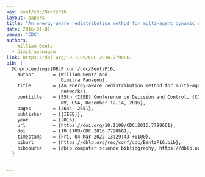 ```yaml
---
key: conf/cdc/BentzP16
layout: papers
title: "An energy-aware redistribution method for multi-agent dynamic coverage networks."
date: 2016-01-01
venue: "CDC"
authors:
  - William Bentz
  - dimitrapanagou
link: https://doi.org/10.1109/CDC.2016.7798661
bib: |-
  @inproceedings{DBLP:conf/cdc/BentzP16,
    author       = {William Bentz and
                    Dimitra Panagou},
    title        = {An energy-aware redistribution method for multi-agent dynamic coverage
                    networks},
    booktitle    = {55th {IEEE} Conference on Decision and Control, {CDC} 2016, Las Vegas,
                    NV, USA, December 12-14, 2016},
    pages        = {2644--2651},
    publisher    = {{IEEE}},
    year         = {2016},
    url          = {https://doi.org/10.1109/CDC.2016.7798661},
    doi          = {10.1109/CDC.2016.7798661},
    timestamp    = {Fri, 04 Mar 2022 13:29:43 +0100},
    biburl       = {https://dblp.org/rec/conf/cdc/BentzP16.bib},
    bibsource    = {dblp computer science bibliography, https://dblp.org}
  }


---
```

